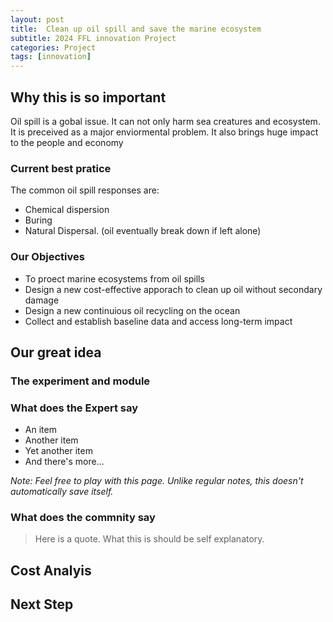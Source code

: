```yaml
---
layout: post
title:  Clean up oil spill and save the marine ecosystem
subtitle: 2024 FFL innovation Project
categories: Project
tags: [innovation]
---
```


## Why this is so important

Oil spill is a gobal issue. It can not only harm sea creatures and ecosystem. It is preceived as a major enviormental problem.
It also brings huge impact to the people and economy  

### Current best pratice

The common oil spill responses are:
* Chemical dispersion
* Buring 
* Natural Dispersal. (oil eventually break down if left alone)

### Our Objectives
* To proect marine ecosystems from oil spills
* Design a new cost-effective apporach to clean up oil without secondary damage 
* Design a new continuious oil recycling on the ocean
* Collect and establish baseline data and access long-term impact

## Our great idea

### The experiment and module

### What does the Expert say
* An item
* Another item
* Yet another item
* And there's more...

*Note: Feel free to play with this page. Unlike regular notes, this doesn't automatically save itself.*

### What does the commnity say

> Here is a quote. What this is should be self explanatory.

## Cost Analyis

## Next Step



